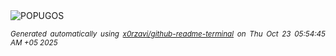 <div align="justify">
<picture>
    <source media="(prefers-color-scheme: dark)" srcset="https://i.ibb.co/r2JkQRgv/output-gif.gif">
    <source media="(prefers-color-scheme: light)" srcset="https://i.ibb.co/r2JkQRgv/output-gif.gif">
    <img alt="POPUGOS" src="https://i.ibb.co/r2JkQRgv/output-gif.gif">
</picture>

<sub><i>Generated automatically using [x0rzavi/github-readme-terminal](https://github.com/x0rzavi/github-readme-terminal) on Thu Oct 23 05:54:45 AM +05 2025</i></sub>
</div>